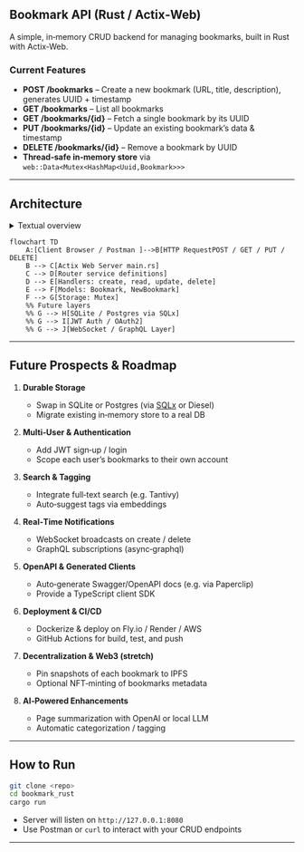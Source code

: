 ## Bookmark API (Rust / Actix‑Web)

A simple, in‑memory CRUD backend for managing bookmarks, built in Rust with Actix‑Web.

###  Current Features

* **POST /bookmarks** – Create a new bookmark (URL, title, description), generates UUID + timestamp
* **GET /bookmarks** – List all bookmarks
* **GET /bookmarks/{id}** – Fetch a single bookmark by its UUID
* **PUT /bookmarks/{id}** – Update an existing bookmark’s data & timestamp
* **DELETE /bookmarks/{id}** – Remove a bookmark by UUID
* **Thread‑safe in‑memory store** via `web::Data<Mutex<HashMap<Uuid,Bookmark>>>`

---

##  Architecture

<details>
<summary>Textual overview</summary>

```
Frontend (or Postman)
        │
        ▼
  HTTP Request (POST / GET / PUT / DELETE)
        │
        ▼
  Actix Web Server (main.rs)
        │
        ▼
     Router (Acts on path + method)
        │
        ▼
     Handlers (create, read, update, delete logic)
        │
        ▼
     Models (Bookmark, NewBookmark structs)
        │
        ▼
     Storage (in‑memory HashMap for now)
```

</details>

```mermaid
flowchart TD
    A:[Client Browser / Postman ]-->B[HTTP RequestPOST / GET / PUT / DELETE]
    B --> C[Actix Web Server main.rs]
    C --> D[Router service definitions]
    D --> E[Handlers: create, read, update, delete]
    E --> F[Models: Bookmark, NewBookmark]
    F --> G[Storage: Mutex]
    %% Future layers
    %% G --> H[SQLite / Postgres via SQLx]
    %% G --> I[JWT Auth / OAuth2]
    %% G --> J[WebSocket / GraphQL Layer]
```

---

##  Future Prospects & Roadmap

1. **Durable Storage**

   * Swap in SQLite or Postgres (via [SQLx](https://docs.rs/sqlx) or Diesel)
   * Migrate existing in‑memory store to a real DB

2. **Multi‑User & Authentication**

   * Add JWT sign‑up / login
   * Scope each user’s bookmarks to their own account

3. **Search & Tagging**

   * Integrate full‑text search (e.g. Tantivy)
   * Auto‑suggest tags via embeddings

4. **Real‑Time Notifications**

   * WebSocket broadcasts on create / delete
   * GraphQL subscriptions (async‑graphql)

5. **OpenAPI & Generated Clients**

   * Auto‑generate Swagger/OpenAPI docs (e.g. via Paperclip)
   * Provide a TypeScript client SDK

6. **Deployment & CI/CD**

   * Dockerize & deploy on Fly.io / Render / AWS
   * GitHub Actions for build, test, and push

7. **Decentralization & Web3 (stretch)**

   * Pin snapshots of each bookmark to IPFS
   * Optional NFT‑minting of bookmarks metadata

8. **AI‑Powered Enhancements**

   * Page summarization with OpenAI or local LLM
   * Automatic categorization / tagging

---

##  How to Run

```bash
git clone <repo>
cd bookmark_rust
cargo run
```

* Server will listen on `http://127.0.0.1:8080`
* Use Postman or `curl` to interact with your CRUD endpoints

---
